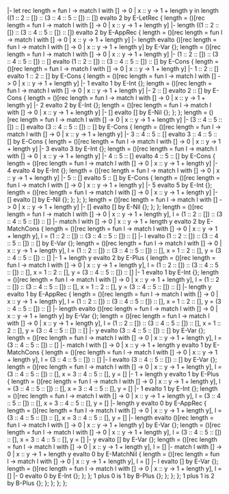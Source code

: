 |- let rec length = fun l -> match l with [] -> 0 | x :: y -> 1 + length y in length ((1 :: 2 :: []) :: (3 :: 4 :: 5 :: []) :: []) evalto 2 by E-LetRec {
    length = ()[rec length = fun l -> match l with [] -> 0 | x :: y -> 1 + length y] |- length ((1 :: 2 :: []) :: (3 :: 4 :: 5 :: []) :: []) evalto 2 by E-AppRec {
        length = ()[rec length = fun l -> match l with [] -> 0 | x :: y -> 1 + length y] |- length evalto ()[rec length = fun l -> match l with [] -> 0 | x :: y -> 1 + length y] by E-Var {};
        length = ()[rec length = fun l -> match l with [] -> 0 | x :: y -> 1 + length y] |- (1 :: 2 :: []) :: (3 :: 4 :: 5 :: []) :: [] evalto (1 :: 2 :: []) :: (3 :: 4 :: 5 :: []) :: [] by E-Cons {
            length = ()[rec length = fun l -> match l with [] -> 0 | x :: y -> 1 + length y] |- 1 :: 2 :: [] evalto 1 :: 2 :: [] by E-Cons {
                length = ()[rec length = fun l -> match l with [] -> 0 | x :: y -> 1 + length y] |- 1 evalto 1 by E-Int {};
                length = ()[rec length = fun l -> match l with [] -> 0 | x :: y -> 1 + length y] |- 2 :: [] evalto 2 :: [] by E-Cons {
                    length = ()[rec length = fun l -> match l with [] -> 0 | x :: y -> 1 + length y] |- 2 evalto 2 by E-Int {};
                    length = ()[rec length = fun l -> match l with [] -> 0 | x :: y -> 1 + length y] |- [] evalto [] by E-Nil {};
                };
            };
            length = ()[rec length = fun l -> match l with [] -> 0 | x :: y -> 1 + length y] |- (3 :: 4 :: 5 :: []) :: [] evalto (3 :: 4 :: 5 :: []) :: [] by E-Cons {
                length = ()[rec length = fun l -> match l with [] -> 0 | x :: y -> 1 + length y] |- 3 :: 4 :: 5 :: [] evalto 3 :: 4 :: 5 :: [] by E-Cons {
                    length = ()[rec length = fun l -> match l with [] -> 0 | x :: y -> 1 + length y] |- 3 evalto 3 by E-Int {};
                    length = ()[rec length = fun l -> match l with [] -> 0 | x :: y -> 1 + length y] |- 4 :: 5 :: [] evalto 4 :: 5 :: [] by E-Cons {
                        length = ()[rec length = fun l -> match l with [] -> 0 | x :: y -> 1 + length y] |- 4 evalto 4 by E-Int {};
                        length = ()[rec length = fun l -> match l with [] -> 0 | x :: y -> 1 + length y] |- 5 :: [] evalto 5 :: [] by E-Cons {
                            length = ()[rec length = fun l -> match l with [] -> 0 | x :: y -> 1 + length y] |- 5 evalto 5 by E-Int {};
                            length = ()[rec length = fun l -> match l with [] -> 0 | x :: y -> 1 + length y] |- [] evalto [] by E-Nil {};
                        };
                    };
                };
                length = ()[rec length = fun l -> match l with [] -> 0 | x :: y -> 1 + length y] |- [] evalto [] by E-Nil {};
            };
        };
        length = ()[rec length = fun l -> match l with [] -> 0 | x :: y -> 1 + length y], l = (1 :: 2 :: []) :: (3 :: 4 :: 5 :: []) :: [] |- match l with [] -> 0 | x :: y -> 1 + length y evalto 2 by E-MatchCons {
            length = ()[rec length = fun l -> match l with [] -> 0 | x :: y -> 1 + length y], l = (1 :: 2 :: []) :: (3 :: 4 :: 5 :: []) :: [] |- l evalto (1 :: 2 :: []) :: (3 :: 4 :: 5 :: []) :: [] by E-Var {};
            length = ()[rec length = fun l -> match l with [] -> 0 | x :: y -> 1 + length y], l = (1 :: 2 :: []) :: (3 :: 4 :: 5 :: []) :: [], x = 1 :: 2 :: [], y =  (3 :: 4 :: 5 :: []) :: [] |- 1 + length y evalto 2 by E-Plus {
                length = ()[rec length = fun l -> match l with [] -> 0 | x :: y -> 1 + length y], l = (1 :: 2 :: []) :: (3 :: 4 :: 5 :: []) :: [], x = 1 :: 2 :: [], y =  (3 :: 4 :: 5 :: []) :: [] |- 1 evalto 1 by E-Int {};
                length = ()[rec length = fun l -> match l with [] -> 0 | x :: y -> 1 + length y], l = (1 :: 2 :: []) :: (3 :: 4 :: 5 :: []) :: [], x = 1 :: 2 :: [], y =  (3 :: 4 :: 5 :: []) :: [] |- length y evalto 1 by E-AppRec {
                    length = ()[rec length = fun l -> match l with [] -> 0 | x :: y -> 1 + length y], l = (1 :: 2 :: []) :: (3 :: 4 :: 5 :: []) :: [], x = 1 :: 2 :: [], y =  (3 :: 4 :: 5 :: []) :: [] |- length evalto ()[rec length = fun l -> match l with [] -> 0 | x :: y -> 1 + length y] by E-Var {};
                    length = ()[rec length = fun l -> match l with [] -> 0 | x :: y -> 1 + length y], l = (1 :: 2 :: []) :: (3 :: 4 :: 5 :: []) :: [], x = 1 :: 2 :: [], y =  (3 :: 4 :: 5 :: []) :: [] |- y evalto (3 :: 4 :: 5 :: []) :: [] by E-Var {};
                    length = ()[rec length = fun l -> match l with [] -> 0 | x :: y -> 1 + length y], l = (3 :: 4 :: 5 :: []) :: [] |- match l with [] -> 0 | x :: y -> 1 + length y evalto 1 by E-MatchCons {
                        length = ()[rec length = fun l -> match l with [] -> 0 | x :: y -> 1 + length y], l = (3 :: 4 :: 5 :: []) :: [] |- l evalto (3 :: 4 :: 5 :: []) :: [] by E-Var {};
                        length = ()[rec length = fun l -> match l with [] -> 0 | x :: y -> 1 + length y], l = (3 :: 4 :: 5 :: []) :: [], x = 3 :: 4 :: 5 :: [], y = [] |- 1 + length y evalto 1 by E-Plus {
                            length = ()[rec length = fun l -> match l with [] -> 0 | x :: y -> 1 + length y], l = (3 :: 4 :: 5 :: []) :: [], x = 3 :: 4 :: 5 :: [], y = [] |- 1 evalto 1 by E-Int {};
                            length = ()[rec length = fun l -> match l with [] -> 0 | x :: y -> 1 + length y], l = (3 :: 4 :: 5 :: []) :: [], x = 3 :: 4 :: 5 :: [], y = [] |- length y evalto 0 by E-AppRec {
                                length = ()[rec length = fun l -> match l with [] -> 0 | x :: y -> 1 + length y], l = (3 :: 4 :: 5 :: []) :: [], x = 3 :: 4 :: 5 :: [], y = [] |- length evalto ()[rec length = fun l -> match l with [] -> 0 | x :: y -> 1 + length y] by E-Var {};
                                length = ()[rec length = fun l -> match l with [] -> 0 | x :: y -> 1 + length y], l = (3 :: 4 :: 5 :: []) :: [], x = 3 :: 4 :: 5 :: [], y = [] |- y evalto [] by E-Var {};
                                length = ()[rec length = fun l -> match l with [] -> 0 | x :: y -> 1 + length y], l = [] |- match l with [] -> 0 | x :: y -> 1 + length y evalto 0 by E-MatchNil {
                                    length = ()[rec length = fun l -> match l with [] -> 0 | x :: y -> 1 + length y], l = [] |- l evalto [] by E-Var {};
                                    length = ()[rec length = fun l -> match l with [] -> 0 | x :: y -> 1 + length y], l = [] |- 0 evalto 0 by E-Int {};
                                };
                            };
                            1 plus 0 is 1 by B-Plus {};
                        };
                    };
                };
                1 plus 1 is 2 by B-Plus {};
            };
        };
    };
};
